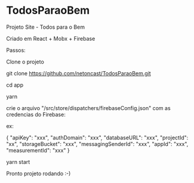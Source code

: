 # TodosParaoBem
Projeto Site - Todos para o Bem

Criado em React + Mobx + Firebase

Passos:

Clone o projeto 

git clone https://github.com/netoncast/TodosParaoBem.git

cd app

yarn

crie o arquivo "/src/store/dispatchers/firebaseConfig.json" com as credencias do Firebase:

ex: 

{
    "apiKey": "xxx",
    "authDomain": "xxx",
    "databaseURL": "xxx",
    "projectId": "xx",
    "storageBucket": "xxx",
    "messagingSenderId": "xxx",
    "appId": "xxx",
    "measurementId": "xxx"
}

yarn start

Pronto projeto rodando :-)